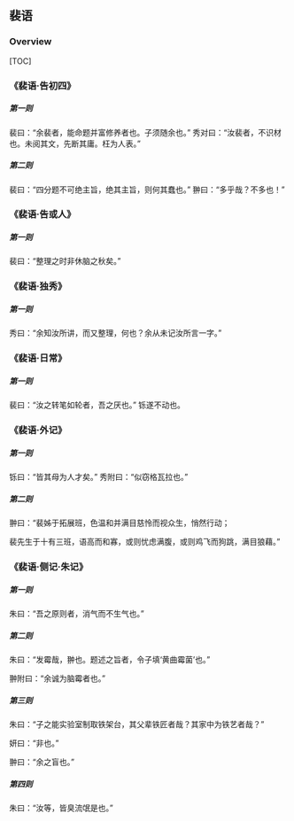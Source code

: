## 裴语

### Overview

[TOC]

### 《裴语·告初四》

##### 第一则

裴曰：“余裴者，能命题并富修养者也。子须随余也。”
秀对曰：“汝裴者，不识材也。未阅其文，先断其庸。枉为人表。”

##### 第二则

裴曰：“四分题不可绝主旨，绝其主旨，则何其蠢也。”
翀曰：“多乎哉？不多也！”

### 《裴语·告或人》

##### 第一则

裴曰：“整理之时非休脑之秋矣。”

### 《裴语·独秀》

##### 第一则

秀曰：“余知汝所讲，而又整理，何也？余从未记汝所言一字。”

### 《裴语·日常》

##### 第一则

裴曰：“汝之转笔如轮者，吾之厌也。”
铄遂不动也。

### 《裴语·外记》

##### 第一则

铄曰：“皆其母为人才矣。”
秀附曰：“似窃格瓦拉也。”

##### 第二则

翀曰：“裴姊于拓展班，色温和并满目慈怜而视众生，悄然行动；

裴先生于十有三班，语高而和寡，或则忧虑满腹，或则鸡飞而狗跳，满目狼藉。”

### 《裴语·侧记·朱记》

##### 第一则

朱曰：“吾之原则者，消气而不生气也。”

##### 第二则

朱曰：“发霉哉，翀也。题述之旨者，令子填‘黄曲霉菌’也。”

翀附曰：“余诚为脑霉者也。”

##### 第三则

朱曰：“子之能实验室制取铁架台，其父辈铁匠者哉？其家中为铁艺者哉？”

妍曰：“非也。”

翀曰：“余之盲也。”

##### 第四则

朱曰：“汝等，皆臭流氓是也。”

